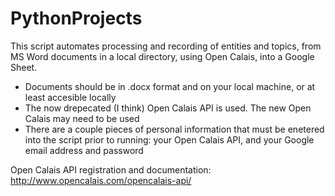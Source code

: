 # PythonProjects
This script automates processing and recording of entities and topics, from MS Word documents in a local directory, using Open Calais, into  a Google Sheet.

* Documents should be in .docx format and on your local machine, or at least accesible locally
* The now drepecated (I think) Open Calais API is used. The new Open Calais may need to be used
* There are a couple pieces of personal information that must be enetered into the script prior to running: your Open Calais API, and your Google email address and password

Open Calais API registration and documentation: http://www.opencalais.com/opencalais-api/
